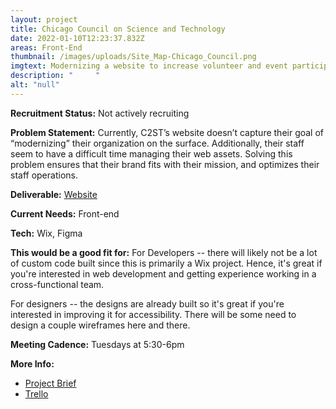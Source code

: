 ```yaml
---
layout: project
title: Chicago Council on Science and Technology
date: 2022-01-10T12:23:37.832Z
areas: Front-End
thumbnail: /images/uploads/Site_Map-Chicago_Council.png
imgtext: Modernizing a website to increase volunteer and event participation
description: "     "
alt: "null"
---
```

**Recruitment Status:** Not actively recruiting

**Problem Statement:** Currently, C2ST’s website doesn’t capture their goal of “modernizing” their organization on the surface. Additionally, their staff seem to have a difficult time managing their web assets. Solving this problem ensures that their brand fits with their mission, and optimizes their staff operations.

**Deliverable:** [Website](https://www.c2st.org/)

**Current Needs:** Front-end

**Tech:** Wix, Figma

**This would be a good fit for:** For Developers -- there will likely not be a lot of custom code built since this is primarily a Wix project. Hence, it's great if you're interested in web development and getting experience working in a cross-functional team.

For designers -- the designs are already built so it's great if you're interested in improving it for accessibility. There will be some need to design a couple wireframes here and there.

**Meeting Cadence:** Tuesdays at 5:30-6pm

**More Info:**

* [Project Brief](https://docs.google.com/document/d/1INlaxG-2HY9RJ6T3x7_yHJIQYEAwlDfUJTyrC_dDkFY/edit?usp=sharing)
* [Trello](https://trello.com/b/hNmFqUFT/chicago-council-on-science-technology)
